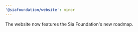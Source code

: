 ```yaml
---
'@siafoundation/website': minor
---
```


The website now features the Sia Foundation's new roadmap.
